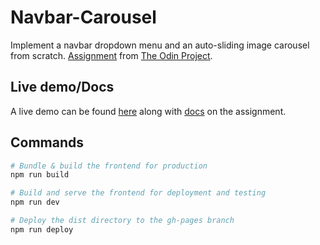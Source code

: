 # Navbar-Carousel
Implement a navbar dropdown menu and an auto-sliding image carousel from scratch. [Assignment](https://www.theodinproject.com/lessons/node-path-javascript-dynamic-user-interface-interactions) from [The Odin Project](https://www.theodinproject.com/). 

## Live demo/Docs
A live demo can be found [here](https://roblaughlin.github.io/dropdown-carousel) along with [docs](https://roblaughlin.github.io/dropdown-carousel/docs/) on the assignment.

## Commands

```bash
# Bundle & build the frontend for production
npm run build

# Build and serve the frontend for deployment and testing
npm run dev

# Deploy the dist directory to the gh-pages branch
npm run deploy
```